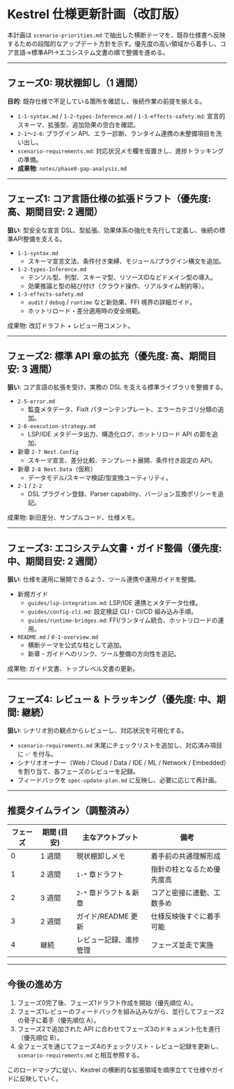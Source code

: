 # Kestrel 仕様更新計画（改訂版）

本計画は `scenario-priorities.md` で抽出した横断テーマを、既存仕様書へ反映するための段階的なアップデート方針を示す。優先度の高い領域から着手し、コア言語→標準API→エコシステム文書の順で整備を進める。

---

## フェーズ0: 現状棚卸し（1 週間）
**目的**: 既存仕様で不足している箇所を確認し、後続作業の前提を揃える。

- `1-1-syntax.md` / `1-2-types-Inference.md` / `1-3-effects-safety.md`: 宣言的スキーマ、拡張型、追加効果の空白を確認。
- `2-1`〜`2-6`: プラグイン API、エラー診断、ランタイム連携の未整備項目を洗い出し。
- `scenario-requirements.md`: 対応状況メモ欄を仮置きし、進捗トラッキングの準備。
- **成果物**: `notes/phase0-gap-analysis.md`

---

## フェーズ1: コア言語仕様の拡張ドラフト（優先度: 高、期間目安: 2 週間）
**狙い**: 型安全な宣言 DSL、型拡張、効果体系の強化を先行して定義し、後続の標準API整備を支える。

- `1-1-syntax.md`
  - スキーマ宣言文法、条件付き束縛、モジュール/プラグイン構文を追加。
- `1-2-types-Inference.md`
  - テンソル型、列型、スキーマ型、リソースIDなどドメイン型の導入。
  - 効果推論と型の結び付け（クラウド操作、リアルタイム制約等）。
- `1-3-effects-safety.md`
  - `audit` / `debug` / `runtime` など新効果、FFI 境界の詳細ガイド。
  - ホットリロード・差分適用時の安全規範。

成果物: 改訂ドラフト + レビュー用コメント。

---

## フェーズ2: 標準 API 章の拡充（優先度: 高、期間目安: 3 週間）
**狙い**: コア言語の拡張を受け、実務の DSL を支える標準ライブラリを整備する。

- `2-5-error.md`
  - 監査メタデータ、FixIt パターンテンプレート、エラーカテゴリ分類の追加。
- `2-6-execution-strategy.md`
  - LSP/IDE メタデータ出力、構造化ログ、ホットリロード API の節を追加。
- 新章 `2-7 Nest.Config`
  - スキーマ宣言、差分比較、テンプレート展開、条件付き設定の API。
- 新章 `2-8 Nest.Data`（仮称）
  - データモデル/スキーマ検証/型変換ユーティリティ。
- `2-1` / `2-2`
  - DSL プラグイン登録、Parser capability、バージョン互換ポリシーを追記。

成果物: 新旧差分、サンプルコード、仕様メモ。

---

## フェーズ3: エコシステム文書・ガイド整備（優先度: 中、期間目安: 2 週間）
**狙い**: 仕様を運用に展開できるよう、ツール連携や運用ガイドを整備。

- 新規ガイド
  - `guides/lsp-integration.md`: LSP/IDE 連携とメタデータ仕様。
  - `guides/config-cli.md`: 設定検証 CLI・CI/CD 組み込み手順。
  - `guides/runtime-bridges.md`: FFI/ランタイム統合、ホットリロードの運用。
- `README.md` / `0-1-overview.md`
  - 横断テーマを公式な柱として追加。
  - 新章・ガイドへのリンク、ツール整備の方向性を追記。

成果物: ガイド文書、トップレベル文書の更新。

---

## フェーズ4: レビュー & トラッキング（優先度: 中、期間: 継続）
**狙い**: シナリオ別の観点からレビューし、対応状況を可視化する。

- `scenario-requirements.md` 末尾にチェックリストを追加し、対応済み項目に ✅ を付与。
- シナリオオーナー（Web / Cloud / Data / IDE / ML / Network / Embedded）を割り当て、各フェーズのレビューを記録。
- フィードバックを `spec-update-plan.md` に反映し、必要に応じて再計画。

---

## 推奨タイムライン（調整済み）
| フェーズ | 期間 (目安) | 主なアウトプット | 備考 |
| --- | --- | --- | --- |
| 0 | 1 週間 | 現状棚卸しメモ | 着手前の共通理解形成 |
| 1 | 2 週間 | `1-*` 章ドラフト | 指針の柱となるため優先度高 |
| 2 | 3 週間 | `2-*` 章ドラフト & 新章 | コアと密接に連動、工数多め |
| 3 | 2 週間 | ガイド/README 更新 | 仕様反映後すぐに着手可能 |
| 4 | 継続 | レビュー記録、進捗管理 | フェーズ並走で実施 |

---

## 今後の進め方
1. フェーズ0完了後、フェーズ1ドラフト作成を開始（優先順位 A）。
2. フェーズ1レビューのフィードバックを組み込みながら、並行してフェーズ2の骨子に着手（優先順位 A）。
3. フェーズ2で追加された API に合わせてフェーズ3のドキュメント化を進行（優先順位 B）。
4. 全フェーズを通じてフェーズ4のチェックリスト・レビュー記録を更新し、`scenario-requirements.md` と相互参照する。

このロードマップに従い、Kestrel の横断的な拡張領域を順序立てて仕様やガイドに反映していく。
